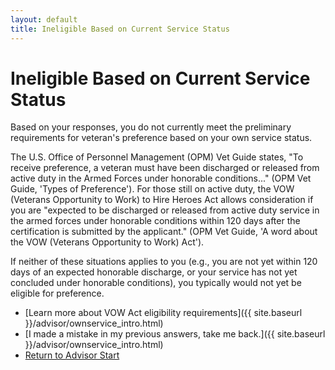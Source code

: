 ```yaml
---
layout: default
title: Ineligible Based on Current Service Status
---
```


# Ineligible Based on Current Service Status

Based on your responses, you do not currently meet the preliminary requirements for veteran's preference based on your own service status.

The U.S. Office of Personnel Management (OPM) Vet Guide states, "To receive preference, a veteran must have been discharged or released from active duty in the Armed Forces under honorable conditions..." (OPM Vet Guide, 'Types of Preference').
For those still on active duty, the VOW (Veterans Opportunity to Work) to Hire Heroes Act allows consideration if you are "expected to be discharged or released from active duty service in the armed forces under honorable conditions within 120 days after the certification is submitted by the applicant." (OPM Vet Guide, 'A word about the VOW (Veterans Opportunity to Work) Act').

If neither of these situations applies to you (e.g., you are not yet within 120 days of an expected honorable discharge, or your service has not yet concluded under honorable conditions), you typically would not yet be eligible for preference.

* [Learn more about VOW Act eligibility requirements]({{ site.baseurl }}/advisor/ownservice_intro.html)
* [I made a mistake in my previous answers, take me back.]({{ site.baseurl }}/advisor/ownservice_intro.html)
* [Return to Advisor Start](./start.md)

